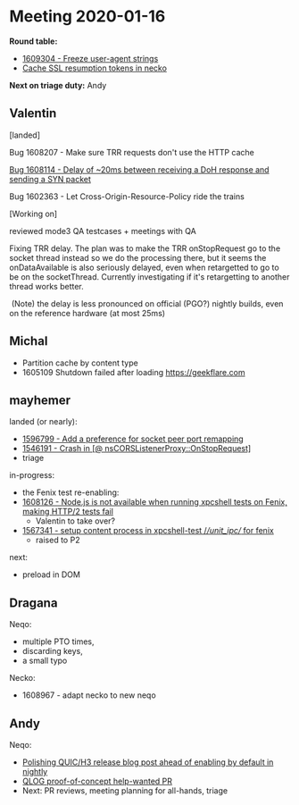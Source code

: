 # Meeting 2020-01-16
**Round table:**
* [1609304 - Freeze user-agent strings](https://bugzilla.mozilla.org/show_bug.cgi?id=1609304)
* [Cache SSL resumption tokens in necko](https://bugzilla.mozilla.org/show_bug.cgi?id=1546975)

**Next on triage duty:**
Andy
## Valentin

[landed]

Bug 1608207 - Make sure TRR requests don't use the HTTP cache

[Bug 1608114 - Delay of ~20ms between receiving a DoH response and sending a SYN packet](https://bugzilla.mozilla.org/show_bug.cgi?id=1608114)

Bug 1602363 - Let Cross-Origin-Resource-Policy ride the trains

[Working on]

reviewed mode3 QA testcases + meetings with QA

Fixing TRR delay. The plan was to make the TRR onStopRequest go to the socket thread instead so we do the processing there, but it seems the onDataAvailable is also seriously delayed, even when retargetted to go to be on the socketThread. Currently investigating if it's retargetting to another thread works better.

 (Note) the delay is less pronounced on official (PGO?) nightly builds, even on the reference hardware (at most 25ms)

## Michal

- Partition cache by content type
- 1605109 Shutdown failed after loading https://geekflare.com

## mayhemer

landed (or nearly):

* [1596799 - Add a preference for socket peer port remapping](https://bugzilla.mozilla.org/show_bug.cgi?id=1596799)
* [1546191 - Crash in [@ nsCORSListenerProxy::OnStopRequest]](https://bugzilla.mozilla.org/show_bug.cgi?id=1546191)
* triage

in-progress:

* the Fenix test re-enabling:
* [1608126 - Node.js is not available when running xpcshell tests on Fenix, making HTTP/2 tests fail](https://bugzilla.mozilla.org/show_bug.cgi?id=1608126)
  * Valentin to take over?
* [1567341 - setup content process in xpcshell-test /*/unit_ipc/* for fenix](https://bugzilla.mozilla.org/show_bug.cgi?id=1567341)
  * raised to P2

next:

* preload in DOM

## Dragana

Neqo:

- multiple PTO times,
- discarding keys,
- a small typo

Necko: 

 - 1608967 - adapt necko to new neqo 

## Andy

Neqo:

* [Polishing QUIC/H3 release blog post ahead of enabling by default in nightly](https://docs.google.com/document/d/1g9Y_4ryUld_XgARAcOp6i36gaRFPpNzPXN7LfyYsq_s/edit?usp=sharing)
* [QLOG proof-of-concept help-wanted PR](https://github.com/mozilla/neqo/pull/387)
* Next: PR reviews, meeting planning for all-hands, triage
